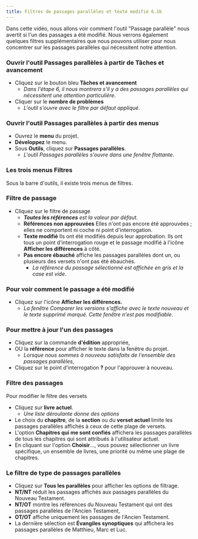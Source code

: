 ```yaml
---
title: Filtres de passages parallèles et texte modifié 6.1b 
---
```

Dans cette vidéo, nous allons voir comment l'outil "Passage parallèle" nous avertit si l'un des passages a été modifié. Nous verrons également quelques filtres supplémentaires que nous pouvons utiliser pour nous concentrer sur les passages parallèles qui nécessitent notre attention.

### Ouvrir l'outil Passages parallèles à partir de Tâches et avancement

-  Cliquez sur le bouton bleu **Tâches et avancement**
   -  *Dans l'étape 6, il nous montrera s'il y a des passages parallèles qui nécessitent une attention particulière*.
-  Cliquer sur le **nombre de problèmes**
   -  *L'outil s'ouvre avec le filtre par défaut appliqué*.

### Ouvrir l'outil Passages parallèles à partir des menus

-  Ouvrez le **menu** du projet.
-  **Développez** le menu.
-  Sous **Outils**, cliquez sur **Passages parallèles**.
   -  *L'outil Passages parallèles s'ouvre dans une fenêtre flottante*.

### Les trois menus Filtres

Sous la barre d'outils, il existe trois menus de filtres.

### Filtre de passage

-  Cliquez sur le filtre de passage
   -  ***Toutes les références** est la valeur par défaut*.
   - **Références non approuvées**  Elles n'ont pas encore été approuvées ; elles ne comportent ni coche ni point d'interrogation.
   - **Texte modifié** Ils ont été modifiés depuis leur approbation. Ils ont tous un point d'interrogation rouge et le passage modifié à l'icône **Afficher les différences** à côté.
   -  **Pas encore ébauché**    affiche les passages parallèles dont un, ou plusieurs des versets n'ont pas été ébauchés.
      - *La référence du passage sélectionné est affichée en gris et la case est vide*.

### Pour voir comment le passage a été modifié

-  Cliquez sur l'icône **Afficher les différences.**
   -  *La fenêtre Comparer les versions s'affiche avec le texte nouveau et le texte supprimé marqué. Cette fenêtre n'est pas modifiable*.

### Pour mettre à jour l'un des passages

-  Cliquez sur la commande **d'édition** appropriée,
-  OU la **référence** pour afficher le texte dans la fenêtre du projet.
   -  *Lorsque nous sommes à nouveau satisfaits de l'ensemble des passages parallèles*,
-  Cliquez sur le point d'interrogation **?** pour l'approuver à nouveau.

### Filtre des passages

Pour modifier le filtre des versets

-  Cliquez sur **livre actuel**.
   -  *Une liste déroulante donne des options*
-  Le choix du **chapitre**, de la **section** ou du **verset actuel** limite les passages parallèles affichés à ceux de cette plage de versets.
-  L'option **Chapitres qui me sont confiés** affichera les passages parallèles de tous les chapitres qui sont attribués à l'utilisateur actuel.
-  En cliquant sur l'option **Choisir**…, vous pouvez sélectionner un livre spécifique, un ensemble de livres, une priorité ou même une plage de chapitres.

### Le filtre de type de passages parallèles

-  Cliquez sur **Tous les parallèles** pour afficher les options de filtrage.
-  **NT/NT** réduit les passages affichés aux passages parallèles du Nouveau Testament.
-  **NT/OT** montre les références du Nouveau Testament qui ont des passages parallèles de l'Ancien Testament,
-  **OT/OT** affiche uniquement les passages de l'Ancien Testament.
-  La dernière sélection est **Évangiles synoptiques** qui affichera les passages parallèles de Matthieu, Marc et Luc.
